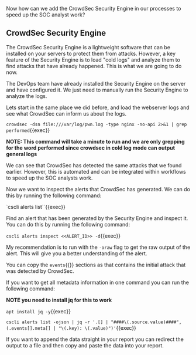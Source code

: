 Now how can we add the CrowdSec Security Engine in our processes to speed up the SOC analyst work?

## CrowdSec Security Engine

The CrowdSec Security Engine is a lightweight software that can be installed on your servers to protect them from attacks. However, a key feature of the Security Engine is to load "cold logs" and analyze them to find attacks that have already happened. This is what we are going to do now.

The DevOps team have already installed the Security Engine on the server and have configured it. We just need to manually run the Security Engine to analyze the logs.

Lets start in the same place we did before, and load the webserver logs and see what CrowdSec can inform us about the logs.

`crowdsec -dsn file:///var/log/pwn.log -type nginx -no-api 2>&1 | grep performed`{{exec}}

**NOTE: This command will take a minute to run and we are only grepping for the word performed since crowdsec in cold log mode can output general logs**

We can see that CrowdSec has detected the same attacks that we found earlier. However, this is automated and can be integrated within workflows to speed up the SOC analysts work.

Now we want to inspect the alerts that CrowdSec has generated. We can do this by running the following command:

`cscli alerts list``{{exec}}

Find an alert that has been generated by the Security Engine and inspect it. You can do this by running the following command:

`cscli alerts inspect <<ALERT_ID>> -d`{{exec}}

My recommendation is to run with the `-oraw` flag to get the raw output of the alert. This will give you a better understanding of the alert.

You can copy the `events`{{}} sections as that contains the initial attack that was detected by CrowdSec.

If you want to get all metadata information in one command you can run the following command:

**NOTE you need to install jq for this to work**

`apt install jq -y`{{exec}}

`cscli alerts list -ojson | jq -r '.[] | "####\(.source.value)####", (.events[].meta[] | "\(.key): \(.value)")'`{{exec}}

If you want to append the data straight in your report you can redirect the output to a file and then copy and paste the data into your report.
